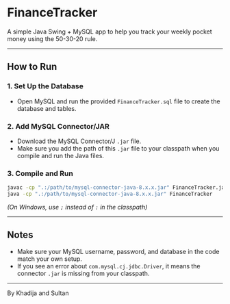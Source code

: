 # FinanceTracker

A simple Java Swing + MySQL app to help you track your weekly pocket money using the 50-30-20 rule.

---

## How to Run

### 1. Set Up the Database

- Open MySQL and run the provided `FinanceTracker.sql` file to create the database and tables.

### 2. Add MySQL Connector/JAR

- Download the MySQL Connector/J `.jar` file.
- Make sure you add the path of this `.jar` file to your classpath when you compile and run the Java files.

### 3. Compile and Run

```sh
javac -cp ".:/path/to/mysql-connector-java-8.x.x.jar" FinanceTracker.java
java -cp ".:/path/to/mysql-connector-java-8.x.x.jar" FinanceTracker
```
*(On Windows, use `;` instead of `:` in the classpath)*

---

## Notes

- Make sure your MySQL username, password, and database in the code match your own setup.
- If you see an error about `com.mysql.cj.jdbc.Driver`, it means the connector `.jar` is missing from your classpath.

---

By Khadija and Sultan
